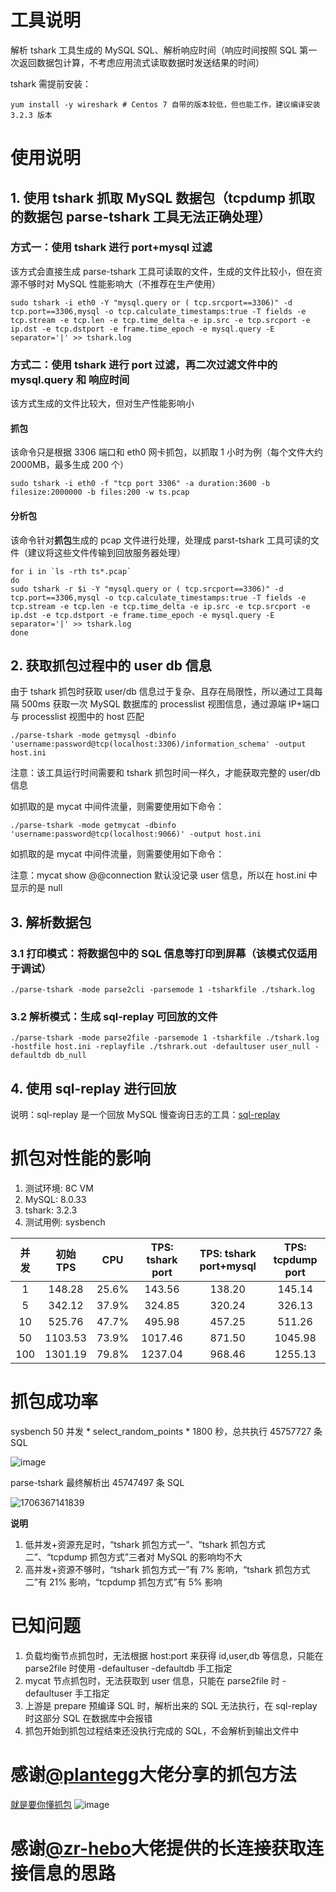 # 工具说明
解析 tshark 工具生成的 MySQL SQL、解析响应时间（响应时间按照 SQL 第一次返回数据包计算，不考虑应用流式读取数据时发送结果的时间）

tshark 需提前安装：

```
yum install -y wireshark # Centos 7 自带的版本较低，但也能工作，建议编译安装 3.2.3 版本
```


# 使用说明
## 1. 使用 tshark 抓取 MySQL 数据包（tcpdump 抓取的数据包 parse-tshark 工具无法正确处理）
### 方式一：使用 tshark 进行 port+mysql 过滤
该方式会直接生成 parse-tshark 工具可读取的文件，生成的文件比较小，但在资源不够时对 MySQL 性能影响大（不推荐在生产使用）
```
sudo tshark -i eth0 -Y "mysql.query or ( tcp.srcport==3306)" -d tcp.port==3306,mysql -o tcp.calculate_timestamps:true -T fields -e tcp.stream -e tcp.len -e tcp.time_delta -e ip.src -e tcp.srcport -e ip.dst -e tcp.dstport -e frame.time_epoch -e mysql.query -E separator='|' >> tshark.log
```
### 方式二：使用 tshark 进行 port 过滤，再二次过滤文件中的 mysql.query 和 响应时间
该方式生成的文件比较大，但对生产性能影响小
#### 抓包
该命令只是根据 3306 端口和 eth0 网卡抓包，以抓取 1 小时为例（每个文件大约 2000MB，最多生成 200 个）
```
sudo tshark -i eth0 -f "tcp port 3306" -a duration:3600 -b filesize:2000000 -b files:200 -w ts.pcap
```
#### 分析包
该命令针对**抓包**生成的 pcap 文件进行处理，处理成 parst-tshark 工具可读的文件（建议将这些文件传输到回放服务器处理）
```
for i in `ls -rth ts*.pcap`
do
sudo tshark -r $i -Y "mysql.query or ( tcp.srcport==3306)" -d tcp.port==3306,mysql -o tcp.calculate_timestamps:true -T fields -e tcp.stream -e tcp.len -e tcp.time_delta -e ip.src -e tcp.srcport -e ip.dst -e tcp.dstport -e frame.time_epoch -e mysql.query -E separator='|' >> tshark.log
done
```
## 2. 获取抓包过程中的 user db 信息
由于 tshark 抓包时获取 user/db 信息过于复杂、且存在局限性，所以通过工具每隔 500ms 获取一次 MySQL 数据库的 processlist 视图信息，通过源端 IP+端口 与 processlist 视图中的 host 匹配

```
./parse-tshark -mode getmysql -dbinfo 'username:password@tcp(localhost:3306)/information_schema' -output host.ini
```
注意：该工具运行时间需要和 tshark 抓包时间一样久，才能获取完整的 user/db 信息

如抓取的是 mycat 中间件流量，则需要使用如下命令：

```
./parse-tshark -mode getmycat -dbinfo 'username:password@tcp(localhost:9066)' -output host.ini

```
如抓取的是 mycat 中间件流量，则需要使用如下命令：

注意：mycat show @@connection 默认没记录 user 信息，所以在 host.ini 中显示的是 null

## 3. 解析数据包
### 3.1 打印模式：将数据包中的 SQL 信息等打印到屏幕（该模式仅适用于调试）

```
./parse-tshark -mode parse2cli -parsemode 1 -tsharkfile ./tshark.log
```
### 3.2 解析模式：生成 sql-replay 可回放的文件
```
./parse-tshark -mode parse2file -parsemode 1 -tsharkfile ./tshark.log -hostfile host.ini -replayfile ./tshrark.out -defaultuser user_null -defaultdb db_null
```
## 4. 使用 sql-replay 进行回放
说明：sql-replay 是一个回放 MySQL 慢查询日志的工具：[sql-replay](https://github.com/Bowen-Tang/sql-replay)

# 抓包对性能的影响
1. 测试环境: 8C VM
2. MySQL: 8.0.33
3. tshark: 3.2.3
4. 测试用例: sysbench

| 并发 | 初始 TPS | CPU   | TPS: tshark port | TPS: tshark port+mysql |TPS: tcpdump port |
|:----:|:--------:|:-----:|:-----------:|:-----------------:|:------------:|
| 1    | 148.28   | 25.6% | 143.56      | 138.20            | 145.14       |
| 5    | 342.12   | 37.9% | 324.85      | 320.24            | 326.13       |
| 10   | 525.76   | 47.7% | 495.98      | 457.25            | 511.26       |
| 50   | 1103.53  | 73.9% | 1017.46     | 871.50            | 1045.98      |
| 100  | 1301.19  | 79.8% | 1237.04     | 968.46            | 1255.13      |

# 抓包成功率
sysbench 50 并发 * select_random_points * 1800 秒，总共执行 45757727 条 SQL

![image](https://github.com/Bowen-Tang/parse-tshark/assets/52245161/caeacc29-bdde-43b6-ac4e-5350603832a7)

parse-tshark 最终解析出 45747497 条 SQL

![1706367141839](https://github.com/Bowen-Tang/parse-tshark/assets/52245161/6eb5ed7b-078a-4459-b62d-88363f856054)


**说明**
1. 低并发+资源充足时，“tshark 抓包方式一”、“tshark 抓包方式二”、“tcpdump 抓包方式”三者对 MySQL 的影响均不大
2. 高并发+资源不够时，“tshark 抓包方式一”有 7% 影响，“tshark 抓包方式二”有 21% 影响，“tcpdump 抓包方式”有 5% 影响

# 已知问题
1. 负载均衡节点抓包时，无法根据 host:port 来获得 id,user,db 等信息，只能在 parse2file 时使用 -defaultuser -defaultdb 手工指定
2. mycat 节点抓包时，无法获取到 user 信息，只能在 parse2file 时 -defaultuser 手工指定
3. 上游是 prepare 预编译 SQL 时，解析出来的 SQL 无法执行，在 sql-replay 时这部分 SQL 在数据库中会报错
4. 抓包开始到抓包过程结束还没执行完成的 SQL，不会解析到输出文件中

# 感谢[@plantegg](https://plantegg.github.io/)大佬分享的抓包方法
[就是要你懂抓包](https://plantegg.github.io/2019/06/21/%E5%B0%B1%E6%98%AF%E8%A6%81%E4%BD%A0%E6%87%82%E6%8A%93%E5%8C%85--WireShark%E4%B9%8B%E5%91%BD%E4%BB%A4%E8%A1%8C%E7%89%88tshark/)
![image](https://github.com/Bowen-Tang/parse-tshark/assets/52245161/c1f28317-c5c6-43bb-b568-3ce9eb7504a3)
# 感谢[@zr-hebo](https://github.com/zr-hebo/sniffer-agent)大佬提供的长连接获取连接信息的思路
